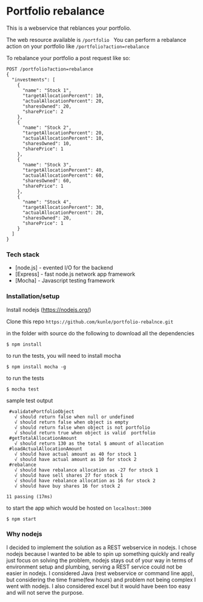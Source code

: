 # Portfolio rebalance

This is a webservice that reblances your portfolio.

The web resource available is ```/portfolio ```
You can perform a rebalance action on your portfolio like ```/portfolio?action=rebalance```

To rebalance your portfolio a post request like so:
```
POST /portfolio?action=rebalance
{
  "investments": [
    {
      "name": "Stock 1",
      "targetAllocationPercent": 10,
      "actualAllocationPercent": 20,
      "sharesOwned": 20,
      "sharePrice": 2
    },
    {
      "name": "Stock 2",
      "targetAllocationPercent": 20,
      "actualAllocationPercent": 10,
      "sharesOwned": 10,
      "sharePrice": 1
    },
    {
      "name": "Stock 3",
      "targetAllocationPercent": 40,
      "actualAllocationPercent": 60,
      "sharesOwned": 60,
      "sharePrice": 1
    },
    {
      "name": "Stock 4",
      "targetAllocationPercent": 30,
      "actualAllocationPercent": 20,
      "sharesOwned": 20,
      "sharePrice": 1
    }
  ]
}
```
### Tech stack
* [node.js] - evented I/O for the backend
* [Express] - fast node.js network app framework
* [Mocha] - Javascript testing framework

### Installation/setup

Install nodejs (https://nodejs.org/)

Clone this repo ```https://github.com/kunle/portfolio-rebalnce.git```

in the folder with source do the following to download all the dependencies
```
$ npm install
```
to run the tests, you will need to install mocha
```
$ npm install mocha -g
```
to run the tests

```
$ mocha test
```

sample test output
```
 #validatePortfolioObject
   √ should return false when null or undefined
   √ should return false when object is empty
   √ should return false when object is not portfolio
   √ should return true when object is valid  portfolio
 #getTotalAllocationAmount
   √ should return 130 as the total $ amount of allocation
 #loadActualAllocationAmount
   √ should have actual amount as 40 for stock 1
   √ should have actual amount as 10 for stock 2
 #rebalance
   √ should have rebalance allocation as -27 for stock 1
   √ should have sell shares 27 for stock 1
   √ should have rebalance allocation as 16 for stock 2
   √ should have buy shares 16 for stock 2

11 passing (17ms)
```

to start the app which would be hosted on ```localhost:3000```

```
$ npm start
```

### Why nodejs
I decided to implement the solution as a REST webservice in nodejs. I chose nodejs because I wanted to be able to spin up something quickly and really just focus on solving the problem, nodejs stays out of your way in terms of environment setup and plumbing, serving a REST service could not be easier in nodejs. I considered Java (rest webservice or command line app), but considering the time frame(few hours) and problem not being complex I went with nodejs. I also considered excel but it would have been too easy and will not serve the purpose.


